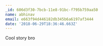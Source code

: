 ```yaml
---
_id: 606d3f30-7bcb-11e8-91bc-f795b759aa50
name: abhinav
email: e663f94d446182db345b6a6197af3444
date: '2018-06-29T18:36:46.663Z'
---
```

Cool story bro

